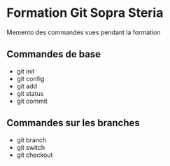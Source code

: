 # Formation Git Sopra Steria

Memento des commandes vues pendant la formation

## Commandes de base

* git init
* git config
* git add
* git status
* git commit

## Commandes sur les branches

* git branch
* git switch
* git checkout
